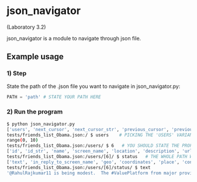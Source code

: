 # json_navigator
(Laboratory 3.2)

json_navigator is a module to navigate through json file.

## Example usage

### 1) Step
State the path of the .json file you want to navigate in json_navigator.py:
```python
PATH = 'path' # STATE YOUR PATH HERE
```


### 2) Run the program
```bash
$ python json_navigator.py
['users', 'next_cursor', 'next_cursor_str', 'previous_cursor', 'previous_cursor_str', 'total_count']
tests/friends_list_Obama.json:/ $ users    # PICKING THE 'USERS' VARIANT
range(0, 10)
tests/friends_list_Obama.json:/users/ $ 6   # YOU SHOULD STATE THE PROPER RANGE
['id', 'id_str', 'name', 'screen_name', 'location', 'description', 'url', 'entities', 'protected', 'followers_count', 'friends_count', 'listed_count', 'created_at', 'favourites_count', 'utc_offset', 'time_zone', 'geo_enabled', 'verified', 'statuses_count', 'lang', 'status', 'contributors_enabled', 'is_translator', 'is_translation_enabled', 'proe', 'default_profile_image', 'following', 'live_following', 'follow_request_sent', 'notifications', 'muting', 'blocking', 'blocked_by', 'translator_type']
tests/friends_list_Obama.json:/users/[6]/ $ status   # THE WHOLE PATH WILL BE DISPLYED BEFORE $
['text', 'in_reply_to_screen_name', 'geo', 'coordinates', 'place', 'contributors', 'is_quote_status', 'quoted_status_id', 'quoted_status_id_str', 'retweet_count', 'favorite_count', 'favorited', 'retweeted', 'possibly_sensitive', 'lang']
tests/friends_list_Obama.json:/users/[6]/status/ $ text
'@RahulRajkumar11 is being modest.  The #ValuePlatform from major providers in NC will bring higher quality, more af… https://t.co/nJWYVtHgBC'
```
